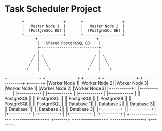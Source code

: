 # Task Scheduler Project


            +------------------+       +------------------+
            |   Master Node 1  |       |   Master Node 2  |
            |  (PostgreSQL DB) |       |  (PostgreSQL DB) |
            +------------------+       +------------------+
                  +---------------------------+
                   |   Shared PostgreSQL DB    |
                   +---------------------------+
                   |                           |                           
                 / | \                       / | \                         
                /  |  \                     /  |  \                        
               /   |   \                   /   |   \                       
              /    |    \                 /    |    \                      
+----------------+ +----------------+ +-------+ +----------------+ +----------------+ +-------+
|Worker Node 1| |Worker Node 2| |Worker Node 3| |Worker Node 1| |Worker Node 2| |Worker Node 3|
|+----------+ | |+----------+ | |+----------+ | |+----------+ | |+----------+ | |+----------+ |
|| PostgreSQL|| || PostgreSQL|| || PostgreSQL|| || PostgreSQL|| || PostgreSQL|| || PostgreSQL||
|| Database 1|| || Database 2|| || Database 3|| || Database 1|| || Database 2|| || Database 3||
|+----------+ | |+----------+ | |+----------+ | |+----------+ | |+----------+ | |+----------+ |
+----------------+ +----------------+ +-------+ +----------------+ +----------------+ +-------+